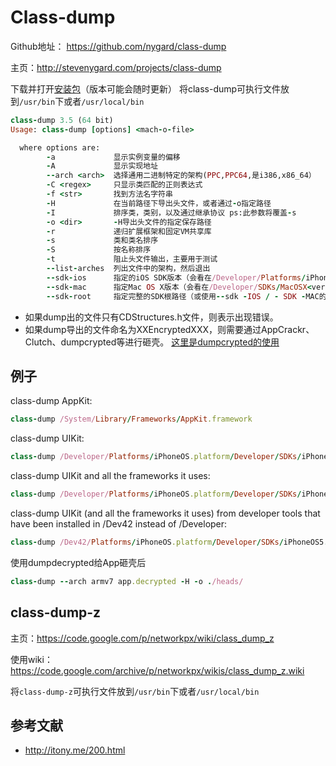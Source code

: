 # Class-dump

Github地址： https://github.com/nygard/class-dump

主页：http://stevenygard.com/projects/class-dump

下载并打开[安装包](http://stevenygard.com/download/class-dump-3.5.dmg)（版本可能会随时更新）
将class-dump可执行文件放到`/usr/bin`下或者`/usr/local/bin`

```ruby
class-dump 3.5 (64 bit)
Usage: class-dump [options] <mach-o-file>

  where options are:
        -a             显示实例变量的偏移
        -A             显示实现地址
        --arch <arch>  选择通用二进制特定的架构(PPC,PPC64,是i386,x86_64）
        -C <regex>     只显示类匹配的正则表达式
        -f <str>       找到方法名字符串
        -H             在当前路径下导出头文件，或者通过-o指定路径
        -I             排序类，类别，以及通过继承协议 ps:此参数将覆盖-s
        -o <dir>       -H导出头文件的指定保存路径
        -r             递归扩展框架和固定VM共享库
        -s             类和类名排序
        -S             按名称排序
        -t             阻止头文件输出，主要用于测试
        --list-arches  列出文件中的架构，然后退出
        --sdk-ios      指定的iOS SDK版本（会看在/Developer/Platforms/iPhoneOS.platform/Developer/SDKs/iPhoneOS<version>.sdk
        --sdk-mac      指定Mac OS X版本（会看在/Developer/SDKs/MacOSX<version>.sdk
        --sdk-root     指定完整的SDK根路径（或使用--sdk -IOS / - SDK -MAC的快捷方式）
```

- 如果dump出的文件只有CDStructures.h文件，则表示出现错误。
- 如果dump导出的文件命名为XXEncryptedXXX，则需要通过AppCrackr、Clutch、dumpcrypted等进行砸壳。 [这里是dumpcrypted的使用](Dumpdecrypted.md)


## 例子
class-dump AppKit:

```ruby
class-dump /System/Library/Frameworks/AppKit.framework
```

class-dump UIKit:

```ruby
class-dump /Developer/Platforms/iPhoneOS.platform/Developer/SDKs/iPhoneOS4.3.sdk/System/Library/Frameworks/UIKit.framework
```

class-dump UIKit and all the frameworks it uses:

```ruby
class-dump /Developer/Platforms/iPhoneOS.platform/Developer/SDKs/iPhoneOS4.3.sdk/System/Library/Frameworks/UIKit.framework -r --sdk-ios 4.3
```

class-dump UIKit (and all the frameworks it uses) from developer tools that have been installed in /Dev42 instead of /Developer:

```ruby
class-dump /Dev42/Platforms/iPhoneOS.platform/Developer/SDKs/iPhoneOS5.0.sdk/System/Library/Frameworks/UIKit.framework -r --sdk-root /Dev42/Platforms/iPhoneOS.platform/Developer/SDKs/iPhoneOS5.0.sdk
```

使用dumpdecrypted给App砸壳后

```ruby
class-dump --arch armv7 app.decrypted -H -o ./heads/
```

## class-dump-z

主页：https://code.google.com/p/networkpx/wiki/class_dump_z

使用wiki： https://code.google.com/archive/p/networkpx/wikis/class_dump_z.wiki

将`class-dump-z`可执行文件放到`/usr/bin`下或者`/usr/local/bin`


## 参考文献

- http://itony.me/200.html
